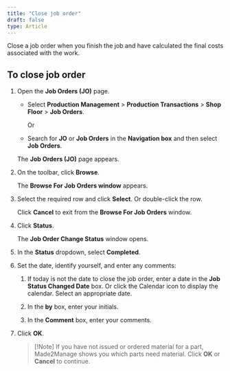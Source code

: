 ```yaml
---
title: "Close job order"
draft: false
type: Article
---
```


Close a job order when you finish the job and have calculated the final costs associated with the work.

## To close job order

1. Open the **Job Orders (JO)** page.

    - Select **Production Management** > **Production Transactions** > **Shop Floor** > **Job Orders**.

        Or

    -   Search for **JO** or **Job Orders** in the **Navigation box** and then select **Job Orders**.

    The **Job Orders (JO)** page appears.

2. On the toolbar, click **Browse**.

    The **Browse For Job Orders window** appears.

3. Select the required row and click **Select**. Or double-click the row.

    Click **Cancel** to exit from the **Browse For Job Orders** window.

4. Click **Status**.

    The **Job Order Change Status** window opens.

5. In the **Status** dropdown, select **Completed**.

6. Set the date, identify yourself, and enter any comments:

    1. If today is not the date to close the job order, enter a date in the **Job Status Changed Date** box. Or click the Calendar icon to display the calendar. Select an appropriate date.

    2. In the **by** box, enter your initials.

    3. In the **Comment** box, enter your comments.

7. Click **OK**.

    > [!Note] If you have not issued or ordered material for a part, Made2Manage shows you which parts need material. Click **OK** or **Cancel** to continue.

​